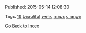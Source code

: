


Published: 2015-05-14 12:08:30



Tags: [18](tag-18.md) [beautiful](tag-beautiful.md) [weird](tag-weird.md) [maps](tag-maps.md) [change](tag-change.md)

[Go Back to Index](index.md)
